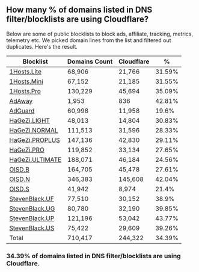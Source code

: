 ## How many % of domains listed in DNS filter/blocklists are using Cloudflare?


Below are some of public blocklists to block ads, affiliate, tracking, metrics, telemetry etc.
We picked domain lines from the list and filtered out duplicates.
Here's the result.


| Blocklist | Domains Count | Cloudflare | % |
| --- | --- | --- | --- |
| [1Hosts.Lite](https://raw.githubusercontent.com/badmojr/1Hosts/master/Lite/hosts.win) | 68,906 | 21,766 | 31.59% |
| [1Hosts.Mini](https://raw.githubusercontent.com/badmojr/1Hosts/master/mini/hosts.win) | 67,152 | 21,185 | 31.55% |
| [1Hosts.Pro](https://raw.githubusercontent.com/badmojr/1Hosts/master/Pro/hosts.win) | 130,229 | 45,694 | 35.09% |
| [AdAway](https://raw.githubusercontent.com/AdAway/adaway.github.io/master/hosts.txt) | 1,953 | 836 | 42.81% |
| [AdGuard](https://adguardteam.github.io/AdGuardSDNSFilter/Filters/filter.txt) | 60,998 | 11,958 | 19.6% |
| [HaGeZi.LIGHT](https://raw.githubusercontent.com/hagezi/dns-blocklists/main/hosts/light.txt) | 48,013 | 14,804 | 30.83% |
| [HaGeZi.NORMAL](https://raw.githubusercontent.com/hagezi/dns-blocklists/main/hosts/multi.txt) | 111,513 | 31,596 | 28.33% |
| [HaGeZi.PROPLUS](https://raw.githubusercontent.com/hagezi/dns-blocklists/main/hosts/pro.plus.txt) | 147,136 | 42,830 | 29.11% |
| [HaGeZi.PRO](https://raw.githubusercontent.com/hagezi/dns-blocklists/main/hosts/pro.txt) | 119,852 | 33,134 | 27.65% |
| [HaGeZi.ULTIMATE](https://raw.githubusercontent.com/hagezi/dns-blocklists/main/hosts/ultimate.txt) | 188,071 | 46,184 | 24.56% |
| [OISD.B](https://big.oisd.nl/dnsmasq) | 164,705 | 45,478 | 27.61% |
| [OISD.N](https://nsfw.oisd.nl/dnsmasq) | 346,383 | 145,608 | 42.04% |
| [OISD.S](https://small.oisd.nl/dnsmasq) | 41,942 | 8,974 | 21.4% |
| [StevenBlack.UF](https://raw.githubusercontent.com/StevenBlack/hosts/master/alternates/fakenews/hosts) | 77,510 | 30,152 | 38.9% |
| [StevenBlack.UG](https://raw.githubusercontent.com/StevenBlack/hosts/master/alternates/gambling/hosts) | 80,780 | 32,190 | 39.85% |
| [StevenBlack.UP](https://raw.githubusercontent.com/StevenBlack/hosts/master/alternates/porn/hosts) | 121,196 | 53,042 | 43.77% |
| [StevenBlack.US](https://raw.githubusercontent.com/StevenBlack/hosts/master/alternates/social/hosts) | 75,422 | 29,609 | 39.26% |
| Total | 710,417 | 244,322 | 34.39% |


### 34.39% of domains listed in DNS filter/blocklists are using Cloudflare.